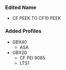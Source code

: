 ### Edited Name
- CF PEEK TO CF10 PEEK

### Added Profiles
- GBX40
    - ASA
- GBX20
    - CF PEI 9085
    - LTS1

